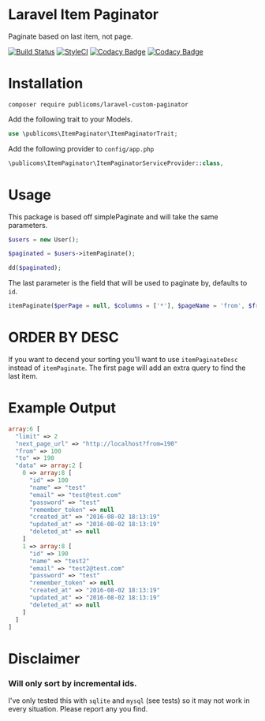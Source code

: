 # Laravel Item Paginator
Paginate based on last item, not page.


[![Build Status](https://travis-ci.org/Askedio/laravel-item-paginate.svg?branch=master)](https://travis-ci.org/Askedio/laravel-item-paginate)
[![StyleCI](https://styleci.io/repos/64736957/shield)](https://styleci.io/repos/64736957)
[![Codacy Badge](https://api.codacy.com/project/badge/Grade/7b0e02f728ee495f8328c6603ec24c1b)](https://www.codacy.com/app/gcphost/laravel-item-paginate?utm_source=github.com&amp;utm_medium=referral&amp;utm_content=Askedio/laravel-item-paginate&amp;utm_campaign=Badge_Grade)
[![Codacy Badge](https://api.codacy.com/project/badge/Coverage/7b0e02f728ee495f8328c6603ec24c1b)](https://www.codacy.com/app/gcphost/laravel-item-paginate?utm_source=github.com&amp;utm_medium=referral&amp;utm_content=Askedio/laravel-item-paginate&amp;utm_campaign=Badge_Coverage)

# Installation

~~~
composer require publicoms/laravel-custom-paginator
~~~

Add the following trait to your Models.

```php
use \publicoms\ItemPaginator\ItemPaginatorTrait;
```

Add the following provider to `config/app.php`
```php
\publicoms\ItemPaginator\ItemPaginatorServiceProvider::class,
```


# Usage
This package is based off simplePaginate and will take the same parameters.
```php
$users = new User();

$paginated = $users->itemPaginate();

dd($paginated);
```



The last parameter is the field that will be used to paginate by, defaults to `id`.

```php
itemPaginate($perPage = null, $columns = ['*'], $pageName = 'from', $from = 0, $field = null)
```

# ORDER BY DESC
If you want to decend your sorting you'll want to use `itemPaginateDesc` instead of `itemPaginate`. The first page will add an extra query to find the last item.

# Example Output
```php
array:6 [
  "limit" => 2
  "next_page_url" => "http://localhost?from=190"
  "from" => 100
  "to" => 190
  "data" => array:2 [
    0 => array:8 [
      "id" => 100
      "name" => "test"
      "email" => "test@test.com"
      "password" => "test"
      "remember_token" => null
      "created_at" => "2016-08-02 18:13:19"
      "updated_at" => "2016-08-02 18:13:19"
      "deleted_at" => null
    ]
    1 => array:8 [
      "id" => 190
      "name" => "test2"
      "email" => "test2@test.com"
      "password" => "test"
      "remember_token" => null
      "created_at" => "2016-08-02 18:13:19"
      "updated_at" => "2016-08-02 18:13:19"
      "deleted_at" => null
    ]
  ]
]
```

# Disclaimer
### Will only sort by incremental ids.

I've only tested this with `sqlite` and `mysql` (see tests) so it may not work in every situation. Please report any you find.
